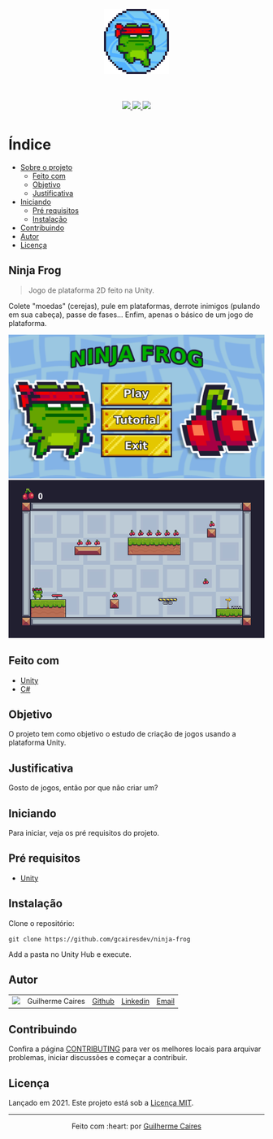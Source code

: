 <p align="center">
  <img src=".github/img/logo-ninja-frog.png" alt="Logo" style="width: 128px"></img>
</p>

<p align="center" style="margin: 50px">
  <a href="https://github.com/gcairesdev/ninja-frog">
    <img src="https://img.shields.io/github/languages/code-size/gcairesdev/ninja-frog?color=66a400&style=for-the-badge"></img>
  </a>
  <a href="https://github.com/gcairesdev/ninja-frog/blob/master/LICENSE.md">
    <img src="https://img.shields.io/github/languages/top/gcairesdev/ninja-frog?color=66a400&style=for-the-badge"></img>
  </a>
  <a href="https://github.com/gcairesdev/ninja-frog">
    <img src="https://img.shields.io/github/license/gcairesdev/ninja-frog?color=66a400&style=for-the-badge"></img>
  </a>
</p>

# Índice

* [Sobre o projeto](#ninja-frog)
  * [Feito com](#feito-com)
  * [Objetivo](#objetivo)
  * [Justificativa](#justificativa)
* [Iniciando](#iniciando)
  * [Pré requisitos](#pré-requisitos)
  * [Instalação](#instalação)
* [Contribuindo](#contribuindo)
* [Autor](#autor)
* [Licença](#licença)

## Ninja Frog
> Jogo de plataforma 2D feito na Unity.

Colete "moedas" (cerejas), pule em plataformas, derrote inimigos (pulando em sua cabeça), passe de fases... Enfim, apenas o básico de um jogo de plataforma.

<p align="center">
  <img src=".github/img/main-menu.png"></img>
  <img src=".github/img/level.png"></img>
</p>

## Feito com
* [Unity](https://unity.com/pt)
* [C#](https://docs.microsoft.com/pt-br/dotnet/csharp/)

## Objetivo

O projeto tem como objetivo o estudo de criação de jogos usando a plataforma Unity.

## Justificativa

Gosto de jogos, então por que não criar um?

## Iniciando

Para iniciar, veja os pré requisitos do projeto.

## Pré requisitos
* [Unity](https://unity.com/pt)

## Instalação

Clone o repositório:

```git
git clone https://github.com/gcairesdev/ninja-frog
```

Add a pasta no Unity Hub e execute.

## Autor

|                |                  |          |            |         |
|----------------|------------------|----------|------------|---------|
| ![][githubImg] | Guilherme Caires | [Github] | [Linkedin] | [Email] |

## Contribuindo

Confira a página [CONTRIBUTING](./CONTRIBUTING.md) para ver os melhores locais para arquivar problemas, iniciar discussões e começar a contribuir.

## Licença

Lançado em 2021.
Este projeto está sob a [Licença MIT](./LICENSE.md).

---

<p align="center">
  Feito com :heart: por
  <a href="https://github.com/gcairesdev">Guilherme Caires<a>
</p>

<!-- Markdown link & img dfn's -->
[Github]: https://github.com/gcairesdev
[GithubImg]: https://avatars.githubusercontent.com/u/54117888?s=100
[Linkedin]: https://linkedin.com/in/guilherme-caires/
[Email]: contatogcaires@gmail.com